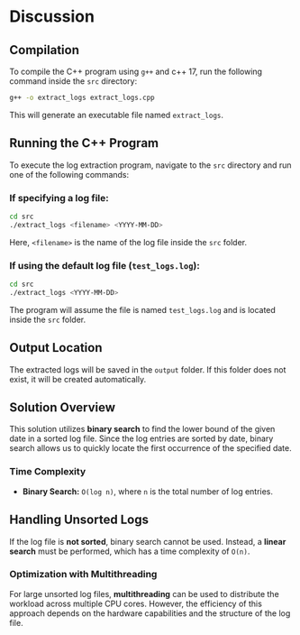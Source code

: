 # Discussion

## Compilation

To compile the C++ program using `g++` and c++ 17, run the following command inside the `src` directory:

```bash
g++ -o extract_logs extract_logs.cpp
```

This will generate an executable file named `extract_logs`.

## Running the C++ Program

To execute the log extraction program, navigate to the `src` directory and run one of the following commands:

### If specifying a log file:

```bash
cd src
./extract_logs <filename> <YYYY-MM-DD>
```

Here, `<filename>` is the name of the log file inside the `src` folder.

### If using the default log file (`test_logs.log`):

```bash
cd src
./extract_logs <YYYY-MM-DD>
```

The program will assume the file is named `test_logs.log` and is located inside the `src` folder.

## Output Location

The extracted logs will be saved in the `output` folder. If this folder does not exist, it will be created automatically.

## Solution Overview

This solution utilizes **binary search** to find the lower bound of the given date in a sorted log file. Since the log entries are sorted by date, binary search allows us to quickly locate the first occurrence of the specified date.

### Time Complexity

- **Binary Search:** `O(log n)`, where `n` is the total number of log entries.

## Handling Unsorted Logs

If the log file is **not sorted**, binary search cannot be used. Instead, a **linear search** must be performed, which has a time complexity of `O(n)`.

### Optimization with Multithreading

For large unsorted log files, **multithreading** can be used to distribute the workload across multiple CPU cores. However, the efficiency of this approach depends on the hardware capabilities and the structure of the log file.

